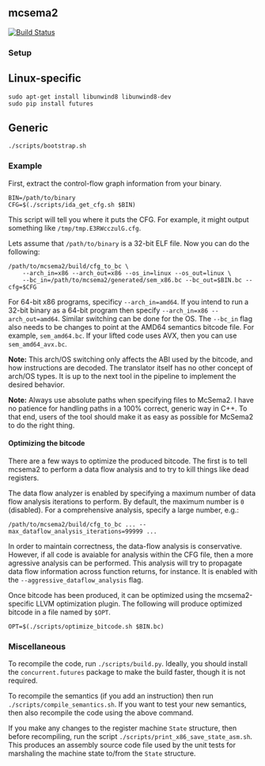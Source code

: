 ## mcsema2
[![Build Status](https://travis-ci.com/trailofbits/mcsema2.svg?token=T1UToSpCvaMxn511Cddb)](https://travis-ci.com/trailofbits/mcsema2)

### Setup

## Linux-specific
```
sudo apt-get install libunwind8 libunwind8-dev
sudo pip install futures
```

## Generic
```
./scripts/bootstrap.sh
```

### Example

First, extract the control-flow graph information from your binary.

```
BIN=/path/to/binary
CFG=$(./scripts/ida_get_cfg.sh $BIN)
```

This script will tell you where it puts the CFG. For example, it might output something
like `/tmp/tmp.E3RWcczulG.cfg`.

Lets assume that `/path/to/binary` is a 32-bit ELF file. Now you can do the following:

```
/path/to/mcsema2/build/cfg_to_bc \
    --arch_in=x86 --arch_out=x86 --os_in=linux --os_out=linux \
    --bc_in=/path/to/mcsema2/generated/sem_x86.bc --bc_out=$BIN.bc --cfg=$CFG
```

For 64-bit x86 programs, specificy `--arch_in=amd64`. If you intend to run a 32-bit
binary as a 64-bit program then specify `--arch_in=x86 --arch_out=amd64`.
Similar switching can be done for the OS. The `--bc_in` flag also needs to
be changes to point at the AMD64 semantics bitcode file. For example, `sem_amd64.bc`.
If your lifted code uses AVX, then you can use `sem_amd64_avx.bc`.

**Note:** This arch/OS switching only affects the ABI used by the bitcode, and how
instructions are decoded. The translator itself has no other concept of arch/OS
types. It is up to the next tool in the pipeline to implement the desired behavior.

**Note:** Always use absolute paths when specifying files to McSema2. I have
no patience for handling paths in a 100% correct, generic way in C++. To that
end, users of the tool should make it as easy as possible for McSema2 to do the
right thing.

#### Optimizing the bitcode

There are a few ways to optimize the produced bitcode. The first is to tell
mcsema2 to perform a data flow analysis and to try to kill things like dead
registers.

The data flow analyzer is enabled by specifying a maximum number of data flow
analysis iterations to perform. By default, the maximum number is `0` (disabled).
For a comprehensive analysis, specify a large number, e.g.:

```
/path/to/mcsema2/build/cfg_to_bc ... --max_dataflow_analysis_iterations=99999 ...
```

In order to maintain correctness, the data-flow analysis is conservative.
However, if all code is avaiable for analysis within the CFG file, then a more
agressive analysis can be performed. This analysis will try to propagate
data flow information across function returns, for instance. It is enabled
with the `--aggressive_dataflow_analysis` flag.

Once bitcode has been produced, it can be optimized using the mcsema2-specific
LLVM optimization plugin. The following will produce optimized bitcode in a
file named by `$OPT`.

```
OPT=$(./scripts/optimize_bitcode.sh $BIN.bc)
```

### Miscellaneous

To recompile the code, run `./scripts/build.py`. Ideally, you should install
the `concurrent.futures` package to make the build faster, though it is not
required.

To recompile the semantics (if you add an instruction) then run `./scripts/compile_semantics.sh`.
If you want to test your new semantics, then also recompile the code using the
above command.

If you make any changes to the register machine `State` structure, then
before recompiling, run the script `./scripts/print_x86_save_state_asm.sh`.
This produces an assembly source code file used by the unit tests for marshaling
the machine state to/from the `State` structure.

